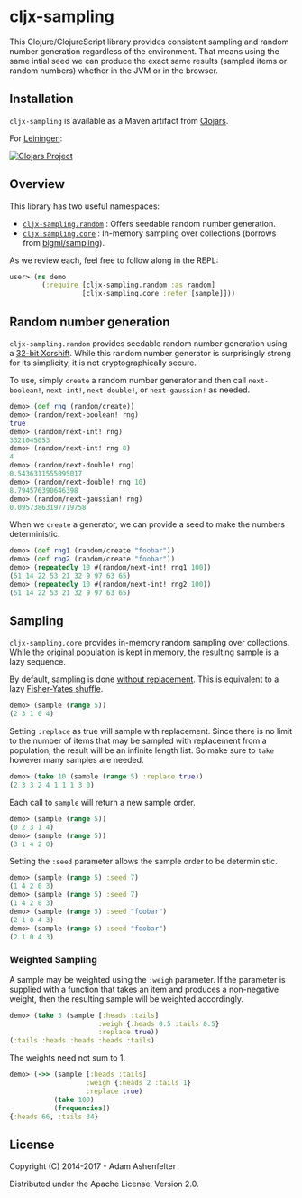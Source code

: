 # cljx-sampling

This Clojure/ClojureScript library provides consistent sampling and
random number generation regardless of the environment. That means
using the same intial seed we can produce the exact same results
(sampled items or random numbers) whether in the JVM or in the
browser.

## Installation

`cljx-sampling` is available as a Maven artifact from
[Clojars](https://clojars.org/cljx-sampling).

For [Leiningen](https://github.com/technomancy/leiningen):

[![Clojars Project](http://clojars.org/cljx-sampling/latest-version.svg)](http://clojars.org/cljx-sampling)

## Overview

This library has two useful namespaces:
  - [`cljx-sampling.random`](#random-number-generation) : Offers seedable random number generation.
  - [`cljx.sampling.core`](#sampling) : In-memory sampling over collections (borrows from
[bigml/sampling](https://github.com/bigmlcom/sampling#simple-sampling)).

As we review each, feel free to follow along in the REPL:
```clojure
user> (ns demo
        (:require [cljx-sampling.random :as random]
                  [cljx-sampling.core :refer [sample]]))
```

## Random number generation

`cljx-sampling.random` provides seedable random number generation
using a [32-bit Xorshift](http://www.jstatsoft.org/v08/i14/paper).
While this random number generator is surprisingly strong for its
simplicity, it is not cryptographically secure.

To use, simply `create` a random number generator and then call
`next-boolean!`, `next-int!`, `next-double!`, or `next-gaussian!` as
needed.

```clojure
demo> (def rng (random/create))
demo> (random/next-boolean! rng)
true
demo> (random/next-int! rng)
3321045053
demo> (random/next-int! rng 8)
4
demo> (random/next-double! rng)
0.5436311555095017
demo> (random/next-double! rng 10)
8.794576390646398
demo> (random/next-gaussian! rng)
0.09573863197719758
```

When we `create` a generator, we can provide a seed to make the
numbers deterministic.

```clojure
demo> (def rng1 (random/create "foobar"))
demo> (def rng2 (random/create "foobar"))
demo> (repeatedly 10 #(random/next-int! rng1 100))
(51 14 22 53 21 32 9 97 63 65)
demo> (repeatedly 10 #(random/next-int! rng2 100))
(51 14 22 53 21 32 9 97 63 65)
```

## Sampling

`cljx-sampling.core` provides in-memory random sampling over
collections. While the original population is kept in memory, the
resulting sample is a lazy sequence.

By default, sampling is done [without replacement](http://www.ma.utexas.edu/users/parker/sampling/repl.htm). This
is equivalent to a lazy [Fisher-Yates shuffle](http://en.wikipedia.org/wiki/Fisher%E2%80%93Yates_shuffle).

```clojure
demo> (sample (range 5))
(2 3 1 0 4)
```

Setting `:replace` as true will sample with replacement. Since there
is no limit to the number of items that may be sampled with
replacement from a population, the result will be an infinite length
list. So make sure to `take` however many samples are needed.

```clojure
demo> (take 10 (sample (range 5) :replace true))
(2 3 3 2 4 1 1 1 3 0)
```

Each call to `sample` will return a new sample order.

```clojure
demo> (sample (range 5))
(0 2 3 1 4)
demo> (sample (range 5))
(3 1 4 2 0)
```

Setting the `:seed` parameter allows the sample order to be
deterministic.

```clojure
demo> (sample (range 5) :seed 7)
(1 4 2 0 3)
demo> (sample (range 5) :seed 7)
(1 4 2 0 3)
demo> (sample (range 5) :seed "foobar")
(2 1 0 4 3)
demo> (sample (range 5) :seed "foobar")
(2 1 0 4 3)
```

### Weighted Sampling

A sample may be weighted using the `:weigh` parameter. If the
parameter is supplied with a function that takes an item and produces
a non-negative weight, then the resulting sample will be weighted
accordingly.

```clojure
demo> (take 5 (sample [:heads :tails]
                      :weigh {:heads 0.5 :tails 0.5}
                      :replace true))
(:tails :heads :heads :heads :tails)
```

The weights need not sum to 1.

```clojure
demo> (->> (sample [:heads :tails]
                   :weigh {:heads 2 :tails 1}
                   :replace true)
           (take 100)
           (frequencies))
{:heads 66, :tails 34}
```

## License

Copyright (C) 2014-2017 - Adam Ashenfelter

Distributed under the Apache License, Version 2.0.
